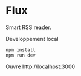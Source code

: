 # Flux

Smart RSS reader.

Développement local

```
npm install
npm run dev
```

Ouvre http://localhost:3000
